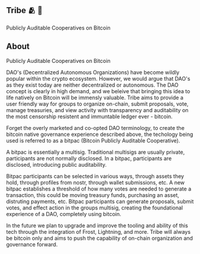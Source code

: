 ## Tribe 🫂 🔑

Publicly Auditable Cooperatives on Bitcoin

## About

Publicly Auditable Cooperatives on Bitcoin

DAO's (Decentralized Autonomous Organizations) have become wildly popular within the crypto ecosystem. However, we would argue that DAO's as they exist today are neither decentralized or autonomous. The DAO concept is clearly in high demand, and we beleive that bringing this idea to life natively on Bitcoin will be immensly valuable. Tribe aims to provide a user friendly way for groups to organize on-chain, submit proposals, vote, manage treasuries, and view activity with transparency and auditability on the most censorship resistent and immuntable ledger ever - bitcoin.

Forget the overly marketed and co-opted DAO terminology, to create the bitcoin native governance experience described above, the techology being used is referred to as a bitpac (Bitcoin Publicly Auditable Cooperative).

A bitpac is essentially a multisig. Traditional multisigs are usually private, participants are not normally disclosed. In a bitpac, participants are disclosed, introducing public auditability.

Bitpac participants can be selected in various ways, through assets they hold, through profiles from nostr, through wallet submissions, etc. A new bitpac establishes a threshold of how many votes are needed to generate a transaction, this could be moving treasury funds, purchasing an asset, distruting payments, etc. Bitpac participants can generate proposals, submit votes, and effect action in the groups multisig, creating the foundational experience of a DAO, completely using bitcoin.

In the future we plan to upgrade and improve the tooling and ability of this tech through the integration of Frost, Lightning, and more. Tribe will always be bitcoin only and aims to push the capability of on-chain organization and governance forward.
